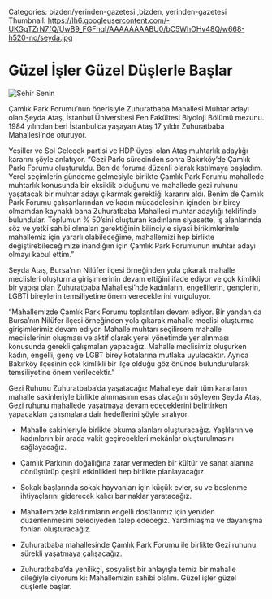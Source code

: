 Categories: bizden/yerinden-gazetesi ,bizden, yerinden-gazetesi
Thumbnail: https://lh6.googleusercontent.com/-UKGgTZrN7fQ/UwB9_FGFhqI/AAAAAAAABU0/bC5WhOHv48Q/w668-h520-no/seyda.jpg


# Güzel İşler Güzel Düşlerle Başlar

![Şehir Senin](https://lh6.googleusercontent.com/-UKGgTZrN7fQ/UwB9_FGFhqI/AAAAAAAABU0/bC5WhOHv48Q/w668-h520-no/seyda.jpg)

Çamlık Park Forumu’nun önerisiyle Zuhuratbaba Mahallesi Muhtar adayı olan Şeyda Ataş, İstanbul Üniversitesi Fen Fakültesi Biyoloji Bölümü mezunu. 1984 yılından beri İstanbul’da yaşayan Ataş 17 yıldır Zuhuratbaba Mahallesi’nde oturuyor. 

Yeşiller ve Sol Gelecek partisi ve HDP üyesi olan Ataş muhtarlık adaylığı kararını şöyle anlatıyor. “Gezi Parkı sürecinden sonra Bakırköy’de Çamlık Parkı Forumu oluşturuldu. Ben de foruma düzenli olarak katılmaya başladım. Yerel seçimlerin gündeme gelmesiyle birlikte Çamlık Park Forumu mahallede muhtarlık konusunda bir eksiklik olduğunu ve mahallede gezi ruhunu yaşatacak bir muhtar adayı çıkarmak gerektiği kararını aldı. Benim de Çamlık Park Forumu çalışanlarından ve kadın mücadelesinin içinden bir birey olmamdan kaynaklı bana Zuhuratbaba Mahallesi muhtar adaylığı teklifinde bulundular. Toplumun % 50’sini oluşturan kadınların siyasette, iş alanlarında söz ve yetki sahibi olmaları gerektiğinin bilinciyle siyasi birikimlerimle mahallemiz için yararlı olabileceğime, mahallemizi hep birlikte değiştirebileceğimize inandığım için Çamlık Park Forumunun muhtar adayı olmayı kabul ettim.”

Şeyda Ataş, Bursa’nın Nilüfer ilçesi örneğinden yola çıkarak mahalle meclisleri oluşturma girişimlerinin devam ettiğini ifade ediyor ve çok kimlikli bir yapısı olan Zuhuratbaba Mahallesi’nde kadınların, engellilerin, gençlerin, LGBTİ bireylerin temsiliyetine önem vereceklerini vurguluyor.

“Mahallemizde Çamlık Park Forumu toplantıları devam ediyor. Bir yandan da Bursa’nın Nilüfer ilçesi örneğinden yola çıkarak mahalle meclisi oluşturma girişimlerimiz devam ediyor. Mahalle muhtarı seçilirsem mahalle meclislerinin oluşması ve aktif olarak yerel yönetimde yer alınması konusunda gerekli çalışmaları yapacağız. Mahalle meclisimiz oluşurken kadın, engelli, genç ve LGBT birey kotalarına mutlaka uyulacaktır. Ayrıca Bakırköy ilçesinin çok kimlikli bir ilçe olduğu göz önünde bulundurularak temsiliyetine önem verilecektir.”

Gezi Ruhunu Zuhuratbaba’da yaşatacağız
Mahalleye dair tüm kararların mahalle sakinleriyle birlikte alınmasının esas olacağını söyleyen Şeyda Ataş, Gezi ruhunu mahallede yaşatmaya devam edeceklerini belirtirken yapacakları çalışmalara dair hedeflerini şöyle sıralıyor. 

- Mahalle sakinleriyle birlikte okuma alanları oluşturacağız. Yaşlıların ve kadınların bir arada vakit geçirecekleri mekânlar oluşturulmasını sağlayacağız.

- Çamlık Parkının doğallığına zarar vermeden bir kültür ve sanat alanına dönüştürüp çeşitli etkinlikleri hep birlikte planlayacağız.

- Sokak başlarında sokak hayvanları için küçük evler, su ve beslenme ihtiyaçlarını giderecek kalıcı barınaklar yaratacağız.

- Mahallemizde kaldırımların engelli dostlarımız için yeniden düzenlenmesini belediyeden talep edeceğiz. Yardımlaşma ve dayanışma fonları oluşturacağız.

- Zuhuratbaba mahallesinde Çamlık Park Forumu ile birlikte Gezi ruhunu sürekli yaşatmaya çalışacağız.

- Zuhuratbaba’da yenilikçi, sosyalist bir anlayışla temiz bir mahalle dileğiyle diyorum ki: Mahallemizin sahibi olalım. Güzel işler güzel düşlerle başlar.
